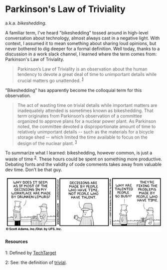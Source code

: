 # Parkinson's Law of Triviality

a.k.a. _bikeshedding_.

A familiar term, I've heard "bikeshedding" tossed around in high-level conversation about technology, almost always cast in a negative light. With context, I assumed it to mean something about sharing loud opinions, but never bothered to dig deeper for a formal definition. Well today, thanks to a discussion in a work slack channel, I learned where the term comes from: Parkinson's Law of Triviality.

> Parkinson’s Law of Triviality is an observation about the human tendency to devote a great deal of time to unimportant details while crucial matters go unattended. <sup>[1](#resource1)</sup>

"Bikeshedding" has apparently become the colloquial term for this observation.

> The act of wasting time on trivial details while important matters are inadequately attended is sometimes known as bikeshedding. That term originates from Parkinson’s observation of a committee organized to approve plans for a nuclear power plant. As Parkinson noted, the committee devoted a disproportionate amount of time to relatively unimportant details -- such as the materials for a bicycle storage shed -- which limited the time available to focus on the design of the nuclear plant. <sup>[1](#resource1)</sup>

To summarize what I learned: bikeshedding, however common, is just a waste of time <sup>[2](#resource2)</sup>. These hours could be spent on something more productive. Debating fonts and the validity of code comments takes away from valuable dev time. Don't be that guy.

![Dilbert talks bikeshedding](./bikeshed.png)

#### Resources

<a name="resource1">1</a>: Defined by [TechTarget](https://whatis.techtarget.com/definition/Parkinsons-law-of-triviality-bikeshedding)

<a name="resource2">2</a>: See: the definition of [trivial](https://www.merriam-webster.com/dictionary/trivial).

